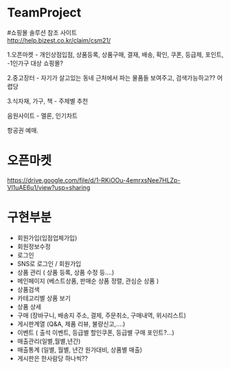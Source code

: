 # TeamProject
#쇼핑몰 솔루션 참조 사이트  
http://help.bizest.co.kr/claim/csm21/  

1.오픈마켓 - 개인상점입점, 상품등록, 상품구매, 결재, 배송, 확인, 쿠폰, 등급제, 포인트,  
-1인가구 대상 쇼핑몰?

2.중고장터  - 자기가 살고있는 동네 근처에서 파는 물품들 보여주고, 검색가능하고?? 어렵당  

3.식자재, 가구, 책 - 주제별 추천   

음원사이트 - 멜론, 인기차트  

항공권 예매.

# 오픈마켓
https://drive.google.com/file/d/1-RKiOOu-4emrxsNee7HLZp-Vl1uAE6u1/view?usp=sharing

# 구현부분
- 회원가입(입점업체가입)  
- 회원정보수정  
- 로그인  
- SNS로 로그인 / 회원가입  
- 상품 관리 ( 상품 등록, 상품 수정 등....)  
- 메인페이지  (베스트상품, 판매순 상품 정렬, 관심순 상품 )  
- 상품검색  
- 카테고리별 상품 보기  
- 상품 상세  
- 구매 (장바구니, 배송지 주소, 결제, 주문취소, 구매내역, 위시리스트)  
- 게시판계열 (Q&A, 제품 리뷰, 불량신고,....)  
- 이벤트 ( 출석 이벤트, 등급별 할인쿠폰, 등급별 구매 포인트?...)  
- 매출관리(일별,월별,년간)  
- 매출통계 (일별, 월별, 년간 원가대비, 상품별 매출)
- 게시판은 한사람당 하나씩??
